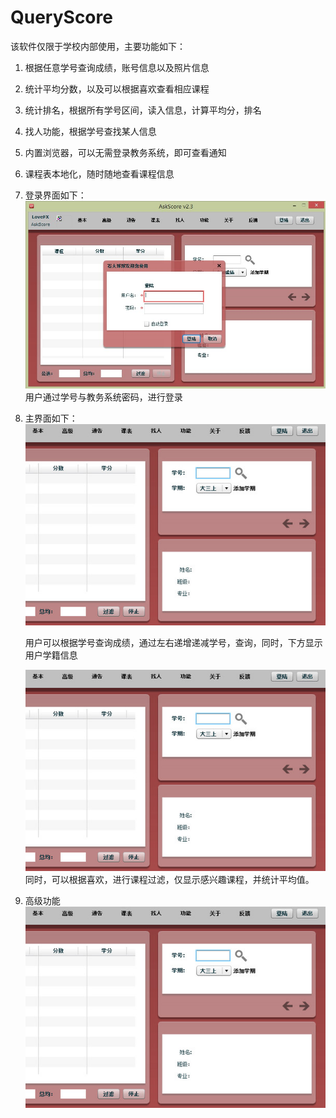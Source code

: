 QueryScore
==========
该软件仅限于学校内部使用，主要功能如下：
1. 根据任意学号查询成绩，账号信息以及照片信息
2. 统计平均分数，以及可以根据喜欢查看相应课程
3. 统计排名，根据所有学号区间，读入信息，计算平均分，排名
4. 找人功能，根据学号查找某人信息
5. 内置浏览器，可以无需登录教务系统，即可查看通知
6. 课程表本地化，随时随地查看课程信息


1. 登录界面如下：
   ![github](http://github.com/spch2008/QueryScore/blob/master/readme/login.jpg "github")
   用户通过学号与教务系统密码，进行登录


2. 主界面如下：
   ![image](https://github.com/spch2008/QueryScore/blob/master/readme/main.jpg)
   
   用户可以根据学号查询成绩，通过左右递增递减学号，查询，同时，下方显示用户学籍信息

   ![image](https://github.com/spch2008/QueryScore/blob/master/readme/main.jpg)
   同时，可以根据喜欢，进行课程过滤，仅显示感兴趣课程，并统计平均值。   


3. 高级功能 
   ![image](https://github.com/spch2008/QueryScore/blob/master/readme/main.jpg)
   
